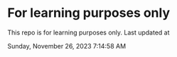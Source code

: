 # For learning purposes only
This repo is for learning purposes only.
Last updated at

Sunday, November 26, 2023 7:14:58 AM

